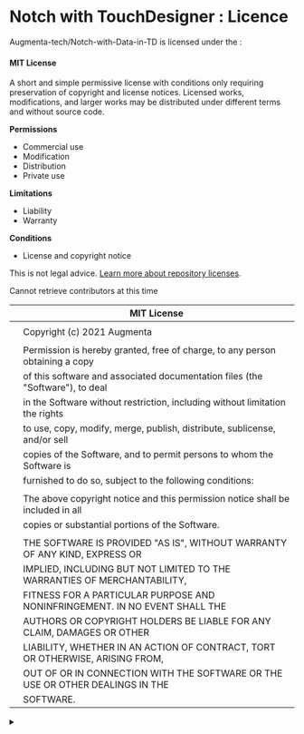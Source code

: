 # Notch with TouchDesigner : Licence

Augmenta-tech/Notch-with-Data-in-TD is licensed under the :

#### MIT License

A short and simple permissive license with conditions only requiring preservation of copyright and license notices. Licensed works, modifications, and larger works may be distributed under different terms and without source code.

**Permissions**

* Commercial use
* Modification
* Distribution
* Private use

**Limitations**

* Liability
* Warranty

**Conditions**

* License and copyright notice

This is not legal advice. [Learn more about repository licenses](https://docs.github.com/articles/licensing-a-repository/#disclaimer).

Cannot retrieve contributors at this time

|   | MIT License                                                                    |
| - | ------------------------------------------------------------------------------ |
|   |                                                                                |
|   | Copyright (c) 2021 Augmenta                                                    |
|   |                                                                                |
|   | Permission is hereby granted, free of charge, to any person obtaining a copy   |
|   | of this software and associated documentation files (the "Software"), to deal  |
|   | in the Software without restriction, including without limitation the rights   |
|   | to use, copy, modify, merge, publish, distribute, sublicense, and/or sell      |
|   | copies of the Software, and to permit persons to whom the Software is          |
|   | furnished to do so, subject to the following conditions:                       |
|   |                                                                                |
|   | The above copyright notice and this permission notice shall be included in all |
|   | copies or substantial portions of the Software.                                |
|   |                                                                                |
|   | THE SOFTWARE IS PROVIDED "AS IS", WITHOUT WARRANTY OF ANY KIND, EXPRESS OR     |
|   | IMPLIED, INCLUDING BUT NOT LIMITED TO THE WARRANTIES OF MERCHANTABILITY,       |
|   | FITNESS FOR A PARTICULAR PURPOSE AND NONINFRINGEMENT. IN NO EVENT SHALL THE    |
|   | AUTHORS OR COPYRIGHT HOLDERS BE LIABLE FOR ANY CLAIM, DAMAGES OR OTHER         |
|   | LIABILITY, WHETHER IN AN ACTION OF CONTRACT, TORT OR OTHERWISE, ARISING FROM,  |
|   | OUT OF OR IN CONNECTION WITH THE SOFTWARE OR THE USE OR OTHER DEALINGS IN THE  |
|   | SOFTWARE.                                                                      |

<details>

<summary></summary>



</details>
